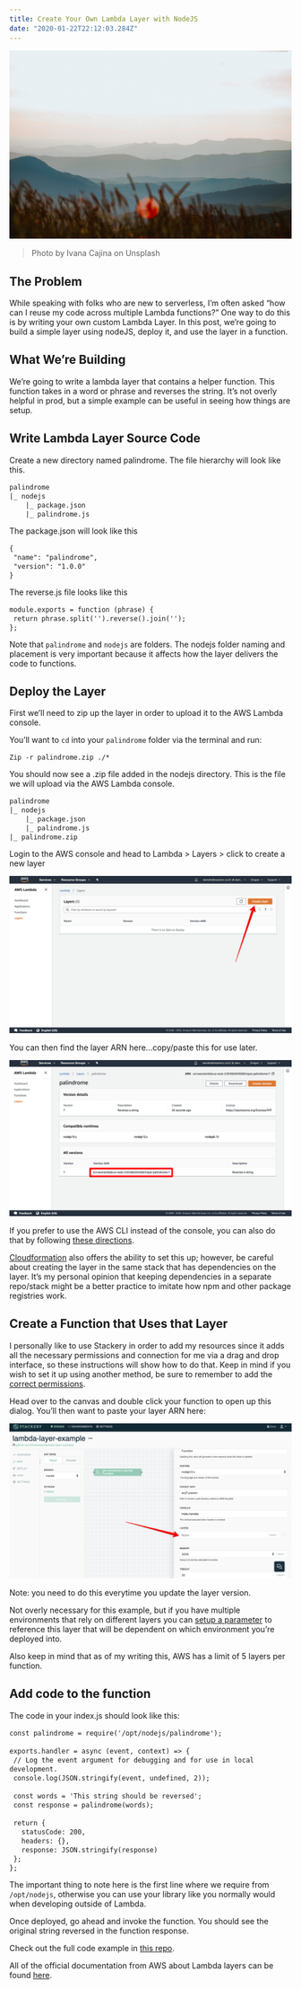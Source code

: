 ```yaml
---
title: Create Your Own Lambda Layer with NodeJS
date: "2020-01-22T22:12:03.284Z"
---
```


![Mountains](./layer-header.jpg)
>Photo by Ivana Cajina on Unsplash

## The Problem
While speaking with folks who are new to serverless, I’m often asked “how can I reuse my code across multiple Lambda functions?” One way to do this is by writing your own custom Lambda Layer. In this post, we’re going to build a simple layer using nodeJS, deploy it, and use the layer in a function.

## What We’re Building
We’re going to write a lambda layer that contains a helper function. This function takes in a word or phrase and reverses the string. It’s not overly helpful in prod, but a simple example can be useful in seeing how things are setup.

## Write Lambda Layer Source Code
Create a new directory named palindrome. The file hierarchy will look like this.

```
palindrome
|_ nodejs
    |_ package.json
    |_ palindrome.js
```

The package.json will look like this

```
{
 "name": "palindrome",
 "version": "1.0.0"
}
```

The reverse.js file looks like this

```
module.exports = function (phrase) {
 return phrase.split('').reverse().join('');
};
```

Note that `palindrome` and `nodejs` are folders. The nodejs folder naming and placement is very important because it affects how the layer delivers the code to functions.


## Deploy the Layer
First we’ll need to zip up the layer in order to upload it to the AWS Lambda console.

You’ll want to `cd` into your `palindrome` folder via the terminal and run:

```
Zip -r palindrome.zip ./*
```

You should now see a .zip file added in the nodejs directory. This is the file we will upload via the AWS Lambda console.

```
palindrome
|_ nodejs
    |_ package.json
    |_ palindrome.js
|_ palindrome.zip
```

Login to the AWS console and head to Lambda > Layers > click to create a new layer

![Add Layer](./add-layer.png)

You can then find the layer ARN here...copy/paste this for use later.

![Layer Arn](./layerarn.png)

If you prefer to use the AWS CLI instead of the console, you can also do that by following <a href="https://docs.aws.amazon.com/lambda/latest/dg/configuration-layers.html#configuration-layers-manage" target="_blank" target="_blank" rel="noopener noreferrer">these directions</a>.

<a href="https://docs.aws.amazon.com/AWSCloudFormation/latest/UserGuide/aws-resource-lambda-layerversion.html" target="_blank" target="_blank" rel="noopener noreferrer">Cloudformation</a> also offers the ability to set this up; however, be careful about creating the layer in the same stack that has dependencies on the layer. It’s my personal opinion that keeping dependencies in a separate repo/stack might be a better practice to imitate how npm and other package registries work.

## Create a Function that Uses that Layer

I personally like to use Stackery in order to add my resources since it adds all the necessary permissions and connection for me via a drag and drop interface, so these instructions will show how to do that. Keep in mind if you wish to set it up using another method, be sure to remember to add the <a href="https://docs.aws.amazon.com/lambda/latest/dg/configuration-layers.html#configuration-layers-permissions" target="_blank" target="_blank" rel="noopener noreferrer">correct permissions</a>.

Head over to the canvas and double click your function to open up this dialog. You’ll then want to paste your layer ARN here:

![Stackery settings](./stackerysettings.png)

Note: you need to do this everytime you update the layer version.

Not overly necessary for this example, but if you have multiple environments that rely on different layers you can <a href="https://docs.stackery.io/docs/using-stackery/environments/#setting-configuration-store-values" target="_blank" target="_blank" rel="noopener noreferrer">setup a parameter</a> to reference this layer that will be dependent on which environment you’re deployed into.

Also keep in mind that as of my writing this, AWS has  a limit of 5  layers per function.

## Add code to the function

The code in your index.js should look like this:

```
const palindrome = require('/opt/nodejs/palindrome');

exports.handler = async (event, context) => {
 // Log the event argument for debugging and for use in local development.
 console.log(JSON.stringify(event, undefined, 2));

 const words = 'This string should be reversed';
 const response = palindrome(words);

 return {
   statusCode: 200,
   headers: {},
   response: JSON.stringify(response)
 };
};
```

The important thing to note here is the first line where we require from `/opt/nodejs`, otherwise you can use your library like you normally would when developing outside of Lambda.

Once deployed, go ahead and invoke the function. You should see the original string reversed in the function response.

Check out the full code example in <a href="https://github.com/deeheber/lambda-layer-example/tree/original-blog-post" target="_blank" target="_blank" rel="noopener noreferrer">this repo</a>.

All of the official documentation from AWS  about Lambda layers can be found <a href="https://docs.aws.amazon.com/lambda/latest/dg/configuration-layers.html" target="_blank" target="_blank" rel="noopener noreferrer">here</a>.
